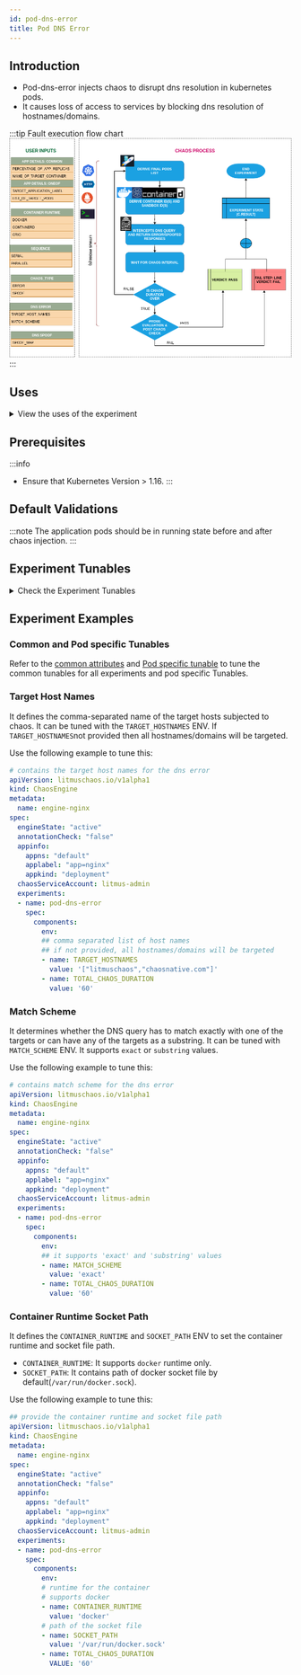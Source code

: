 ```yaml
---
id: pod-dns-error
title: Pod DNS Error
---
```

## Introduction

- Pod-dns-error injects chaos to disrupt dns resolution in kubernetes pods.
- It causes loss of access to services by blocking dns resolution of hostnames/domains.

:::tip Fault execution flow chart
![Pod DNS Error](./static/images/dns-chaos.png)
:::

## Uses

<details>
<summary>View the uses of the experiment</summary>
<div>
Coming soon.
</div>
</details>

## Prerequisites

:::info

- Ensure that Kubernetes Version > 1.16.
:::

## Default Validations

:::note
The application pods should be in running state before and after chaos injection.
:::

## Experiment Tunables

<details>
    <summary>Check the Experiment Tunables</summary>
    <h2>Optional Fields</h2>
    <table>
      <tr>
        <th> Variables </th>
        <th> Description  </th>
        <th> Notes </th>
      </tr>
      <tr>
        <td> TARGET_CONTAINER </td>
        <td> Name of container which is subjected to dns-error </td>
        <td> None </td>
      </tr>
      <tr>
        <td> TOTAL_CHAOS_DURATION </td>
        <td> The time duration for chaos insertion (seconds) </td>
        <td> Default (60s) </td>
      </tr>
      <tr>
        <td> TARGET_HOSTNAMES </td>
        <td> List of the target hostnames or keywords eg. '["litmuschaos","chaosnative.com"]'</td>
        <td> If not provided, all hostnames/domains will be targeted</td>
      </tr>
      <tr>
        <td> MATCH_SCHEME </td>
        <td> Determines whether the dns query has to match exactly with one of the targets or can have any of the targets as substring. Can be either <code>exact</code> or <code>substring</code> </td>
        <td> if not provided, it will be set as <code>exact</code></td>
      </tr>
      <tr>
        <td> PODS_AFFECTED_PERC </td>
        <td> The Percentage of total pods to target  </td>
        <td> Defaults to 0 (corresponds to 1 replica), provide numeric value only </td>
      </tr>
      <tr>
        <td> CONTAINER_RUNTIME </td>
        <td> container runtime interface for the cluster</td>
        <td> Defaults to docker, supported values: docker</td>
      </tr>
      <tr>
        <td> SOCKET_PATH </td>
        <td> Path of the docker socket file </td>
        <td> Defaults to <code>/var/run/docker.sock</code> </td>
      </tr>
      <tr>
        <td> LIB </td>
        <td> The chaos lib used to inject the chaos </td>
        <td> Default value: litmus, supported values: litmus </td>
      </tr>
      <tr>
        <td> LIB_IMAGE </td>
        <td> Image used to run the netem command </td>
        <td> Defaults to <code>litmuschaos/go-runner:latest</code> </td>
      </tr>
      <tr>
        <td> RAMP_TIME </td>
        <td> Period to wait before and after injection of chaos in sec </td>
        <td> Eg. 30 </td>
      </tr>
      <tr>
        <td> SEQUENCE </td>
        <td> It defines sequence of chaos execution for multiple target pods </td>
        <td> Default value: parallel. Supported: serial, parallel </td>
      </tr>
    </table>
</details>

## Experiment Examples

### Common and Pod specific Tunables

Refer to the [common attributes](../../common-tunables-for-all-experiments) and [Pod specific tunable](./common-tunables-for-pod-experiments) to tune the common tunables for all experiments and pod specific Tunables.

### Target Host Names

It defines the comma-separated name of the target hosts subjected to chaos. It can be tuned with the `TARGET_HOSTNAMES` ENV.
If `TARGET_HOSTNAMES`not provided then all hostnames/domains will be targeted.

Use the following example to tune this:

[embedmd]:# (./static/manifests/pod-dns-error/target-hostnames.yaml yaml)
```yaml
# contains the target host names for the dns error
apiVersion: litmuschaos.io/v1alpha1
kind: ChaosEngine
metadata:
  name: engine-nginx
spec:
  engineState: "active"
  annotationCheck: "false"
  appinfo:
    appns: "default"
    applabel: "app=nginx"
    appkind: "deployment"
  chaosServiceAccount: litmus-admin
  experiments:
  - name: pod-dns-error
    spec:
      components:
        env:
        ## comma separated list of host names
        ## if not provided, all hostnames/domains will be targeted
        - name: TARGET_HOSTNAMES
          value: '["litmuschaos","chaosnative.com"]'
        - name: TOTAL_CHAOS_DURATION
          value: '60'
```

### Match Scheme

It determines whether the DNS query has to match exactly with one of the targets or can have any of the targets as a substring. It can be tuned with `MATCH_SCHEME` ENV. It supports `exact` or `substring` values.

Use the following example to tune this:

[embedmd]:# (./static/manifests/pod-dns-error/match-scheme.yaml yaml)
```yaml
# contains match scheme for the dns error
apiVersion: litmuschaos.io/v1alpha1
kind: ChaosEngine
metadata:
  name: engine-nginx
spec:
  engineState: "active"
  annotationCheck: "false"
  appinfo:
    appns: "default"
    applabel: "app=nginx"
    appkind: "deployment"
  chaosServiceAccount: litmus-admin
  experiments:
  - name: pod-dns-error
    spec:
      components:
        env:
        ## it supports 'exact' and 'substring' values
        - name: MATCH_SCHEME
          value: 'exact'
        - name: TOTAL_CHAOS_DURATION
          value: '60'
```

### Container Runtime Socket Path

It defines the `CONTAINER_RUNTIME` and `SOCKET_PATH` ENV to set the container runtime and socket file path.

- `CONTAINER_RUNTIME`: It supports `docker` runtime only.
- `SOCKET_PATH`: It contains path of docker socket file by default(`/var/run/docker.sock`).

Use the following example to tune this:

[embedmd]:# (./static/manifests/pod-dns-error/container-runtime-and-socket-path.yaml yaml)
```yaml
## provide the container runtime and socket file path
apiVersion: litmuschaos.io/v1alpha1
kind: ChaosEngine
metadata:
  name: engine-nginx
spec:
  engineState: "active"
  annotationCheck: "false"
  appinfo:
    appns: "default"
    applabel: "app=nginx"
    appkind: "deployment"
  chaosServiceAccount: litmus-admin
  experiments:
  - name: pod-dns-error
    spec:
      components:
        env:
        # runtime for the container
        # supports docker
        - name: CONTAINER_RUNTIME
          value: 'docker'
        # path of the socket file
        - name: SOCKET_PATH
          value: '/var/run/docker.sock'
        - name: TOTAL_CHAOS_DURATION
          VALUE: '60'
```
